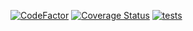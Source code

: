 [![CodeFactor](https://www.codefactor.io/repository/github/techmmunity/unique-login-system-bff/badge)](https://www.codefactor.io/repository/github/techmmunity/unique-login-system-bff) <space> [![Coverage Status](https://coveralls.io/repos/github/techmmunity/unique-login-system-bff/badge.svg?branch=master)](https://coveralls.io/github/techmmunity/unique-login-system-bff?branch=master) <space> [![tests](https://github.com/techmmunity/unique-login-system-bff/actions/workflows/tests.yml/badge.svg)](https://github.com/techmmunity/unique-login-system-bff/actions/workflows/tests.yml)
